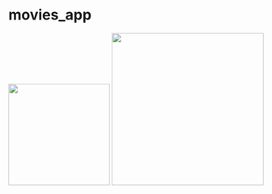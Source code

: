 # movies_app
<img src="[https://openclipart.org/image/2400px/svg_to_png/28580/kablam-Number-Animals-1.png](https://user-images.githubusercontent.com/93403100/198415275-2dc2d395-896c-4345-9b6a-ba136ed30e4e.png)" width="200"/> <img src="[https://openclipart.org/download/71101/two.svg](https://user-images.githubusercontent.com/93403100/198415407-1702ab00-d73e-40c5-8572-f5c30bd479df.png)" width="300"/>
